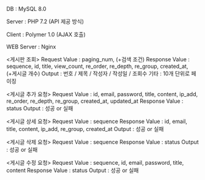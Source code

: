 DB : MySQL 8.0

Server : PHP 7.2
(API 제공 방식)

Client : Polymer 1.0
(AJAX 호출)

WEB Server : Nginx

<게시판 조회>
Request Value : paging_num, (+검색 조건)
Response Value : sequence, id, title, view_count, re_order, re_depth, re_group, created_at, (+게시글 개수)
Output : 번호 / 제목 / 작성자 / 작성일 / 조회수
기타 : 10개 단위로 페이징

<게시글 추가 요청>
Request Value : id, email, password, title, content, ip_add, re_order, re_depth, re_group, created_at, updated_at
Response Value : status
Output : 성공 or 실패

<게시글 상세 요청>
Request Value : sequence
Response Value : id, email, title, content, ip_add, re_group, created_at
Output : 성공 or 실패

<게시글 삭제 요청>
Request Value : sequence
Response Value : status
Output : 성공 or 실패

<게시글 수정 요청>
Request Value : sequence, id, email, password, title, content
Response Value : status
Output : 성공 or 실패
